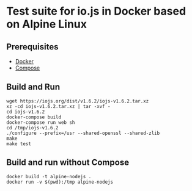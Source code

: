 # Test suite for io.js in Docker based on Alpine Linux

## Prerequisites

* [Docker](https://docs.docker.com/installation)
* [Compose](https://docs.docker.com/compose/install)

## Build and Run

    wget https://iojs.org/dist/v1.6.2/iojs-v1.6.2.tar.xz
    xz -cd iojs-v1.6.2.tar.xz | tar -xvf -
    cd iojs-v1.6.2
    docker-compose build
    docker-compose run web sh
    cd /tmp/iojs-v1.6.2
    ./configure --prefix=/usr --shared-openssl --shared-zlib
    make
    make test

## Build and run without Compose

    docker build -t alpine-nodejs .
    docker run -v $(pwd):/tmp alpine-nodejs
